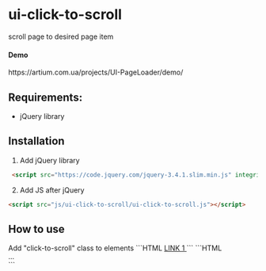 # ui-click-to-scroll
scroll page to desired page item


<h4>Demo</h4> 
https://artium.com.ua/projects/UI-PageLoader/demo/


<h2>Requirements: </h2>
<ul>
<li>jQuery library</li>
</ul>


<h2>Installation</h2>


1. Add jQuery library
```HTML 
 <script src="https://code.jquery.com/jquery-3.4.1.slim.min.js" integrity="sha384-J6qa4849blE2+poT4WnyKhv5vZF5SrPo0iEjwBvKU7imGFAV0wwj1yYfoRSJoZ+n" crossorigin="anonymous"></script>
 ``` 
 
2. Add JS after jQuery
```HTML 
<script src="js/ui-click-to-scroll/ui-click-to-scroll.js"></script>
```    
<p></p>

<h2>How to use</h2>
Add "click-to-scroll" class to elements
```HTML 
<a href="#item1" class="click-to-scroll"> LINK 1 </a>
```
```HTML 
<section id="item1">...</section>
``` 
